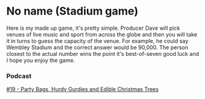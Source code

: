 # No name (Stadium game)
Here is my made up game, it's pretty simple. Producer Dave will pick venues of live music and sport from across the globe and then you will take it in turns to guess the capacity of the venue. For example, he could say Wembley Stadium and the correct answer would be 90,000. The person closest to the actual number wins the point it's best-of-seven good luck and I hope you enjoy the game.

### Podcast
[#19 - Party Bags, Hurdy Gurdies and Edible Christmas Trees](https://www.bbc.co.uk/programmes/m0008y37)
